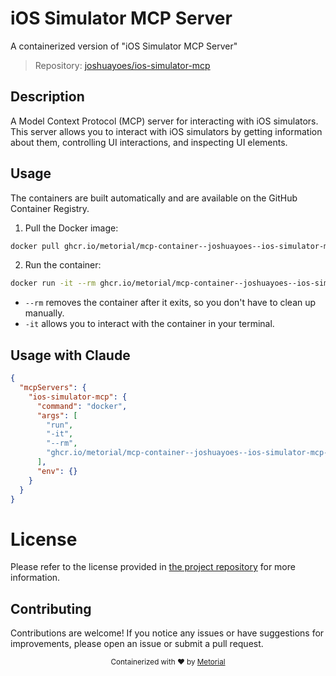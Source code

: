 
# iOS Simulator MCP Server

A containerized version of "iOS Simulator MCP Server"

> Repository: [joshuayoes/ios-simulator-mcp](https://github.com/joshuayoes/ios-simulator-mcp)

## Description

A Model Context Protocol (MCP) server for interacting with iOS simulators. This server allows you to interact with iOS simulators by getting information about them, controlling UI interactions, and inspecting UI elements.


## Usage

The containers are built automatically and are available on the GitHub Container Registry.

1. Pull the Docker image:

```bash
docker pull ghcr.io/metorial/mcp-container--joshuayoes--ios-simulator-mcp--ios-simulator-mcp
```

2. Run the container:

```bash
docker run -it --rm ghcr.io/metorial/mcp-container--joshuayoes--ios-simulator-mcp--ios-simulator-mcp 
```

- `--rm` removes the container after it exits, so you don't have to clean up manually.
- `-it` allows you to interact with the container in your terminal.



## Usage with Claude

```json
{
  "mcpServers": {
    "ios-simulator-mcp": {
      "command": "docker",
      "args": [
        "run",
        "-it",
        "--rm",
        "ghcr.io/metorial/mcp-container--joshuayoes--ios-simulator-mcp--ios-simulator-mcp"
      ],
      "env": {}
    }
  }
}
```

# License

Please refer to the license provided in [the project repository](https://github.com/joshuayoes/ios-simulator-mcp) for more information.

## Contributing

Contributions are welcome! If you notice any issues or have suggestions for improvements, please open an issue or submit a pull request.

<div align="center">
  <sub>Containerized with ❤️ by <a href="https://metorial.com">Metorial</a></sub>
</div>
  